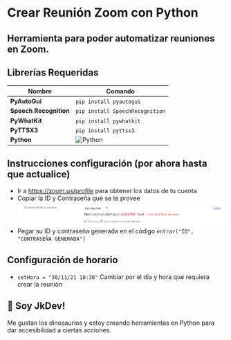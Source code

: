 # Crear Reunión Zoom con Python
## Herramienta para poder automatizar reuniones en Zoom.

## Librerías Requeridas

| Nombre            | Comando                                                                |
| ----------------- | ------------------------------------------------------------------ |
| **PyAutoGui** | `pip install pyautogui` |
| **Speech Recognition** | `pip install SpeechRecognition` |
| **PyWhatKit** | `pip install pywhatkit`
| **PyTTSX3** | `pip install pyttsx3` |
| **Python** | ![Python](https://img.shields.io/pypi/pyversions/django) |


## Instrucciones configuración (por ahora hasta que actualice)

* Ir a https://zoom.us/profile para obtener los datos de tu cuenta
* Copiar la ID y Contraseña que se te provee
![Prueba](https://github.com/JkDevArg/Crear-Reunion-Zoom-en-Python/blob/main/prueba.png)
* Pegar su ID y contraseña generada en el código `entrar("ID", "CONTRASEÑA GENERADA")`

## Configuración de horario

* `setHora = "30/11/21 18:38"` Cambiar por el día y hora que requiera crear la reunión


## 🚀 Soy JkDev!
Me gustan los dinosaurios y estoy creando herramientas en Python para dar accesibilidad a ciertas acciones.
